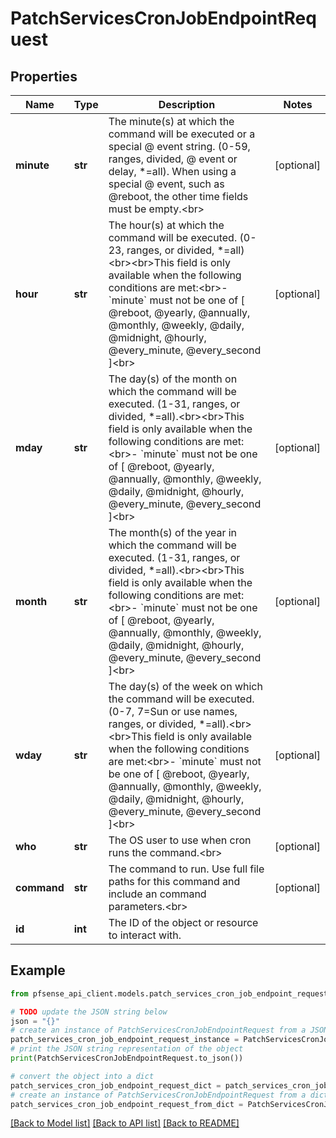 # PatchServicesCronJobEndpointRequest


## Properties

Name | Type | Description | Notes
------------ | ------------- | ------------- | -------------
**minute** | **str** | The minute(s) at which the command will be executed or a special @ event string. (0-59, ranges, divided, @ event or delay, *&#x3D;all). When using a special @ event, such as @reboot, the other time fields must be empty.&lt;br&gt; | [optional] 
**hour** | **str** | The hour(s) at which the command will be executed. (0-23, ranges, or divided, *&#x3D;all)&lt;br&gt;&lt;br&gt;This field is only available when the following conditions are met:&lt;br&gt;- &#x60;minute&#x60; must not be one of [ @reboot, @yearly, @annually, @monthly, @weekly, @daily, @midnight, @hourly, @every_minute, @every_second ]&lt;br&gt; | [optional] 
**mday** | **str** | The day(s) of the month on which the command will be executed. (1-31, ranges, or divided, *&#x3D;all).&lt;br&gt;&lt;br&gt;This field is only available when the following conditions are met:&lt;br&gt;- &#x60;minute&#x60; must not be one of [ @reboot, @yearly, @annually, @monthly, @weekly, @daily, @midnight, @hourly, @every_minute, @every_second ]&lt;br&gt; | [optional] 
**month** | **str** | The month(s) of the year in which the command will be executed. (1-31, ranges, or divided, *&#x3D;all).&lt;br&gt;&lt;br&gt;This field is only available when the following conditions are met:&lt;br&gt;- &#x60;minute&#x60; must not be one of [ @reboot, @yearly, @annually, @monthly, @weekly, @daily, @midnight, @hourly, @every_minute, @every_second ]&lt;br&gt; | [optional] 
**wday** | **str** | The day(s) of the week on which the command will be executed. (0-7, 7&#x3D;Sun or use names, ranges, or divided, *&#x3D;all).&lt;br&gt;&lt;br&gt;This field is only available when the following conditions are met:&lt;br&gt;- &#x60;minute&#x60; must not be one of [ @reboot, @yearly, @annually, @monthly, @weekly, @daily, @midnight, @hourly, @every_minute, @every_second ]&lt;br&gt; | [optional] 
**who** | **str** | The OS user to use when cron runs the command.&lt;br&gt; | [optional] 
**command** | **str** | The command to run. Use full file paths for this command and include an command parameters.&lt;br&gt; | [optional] 
**id** | **int** | The ID of the object or resource to interact with. | 

## Example

```python
from pfsense_api_client.models.patch_services_cron_job_endpoint_request import PatchServicesCronJobEndpointRequest

# TODO update the JSON string below
json = "{}"
# create an instance of PatchServicesCronJobEndpointRequest from a JSON string
patch_services_cron_job_endpoint_request_instance = PatchServicesCronJobEndpointRequest.from_json(json)
# print the JSON string representation of the object
print(PatchServicesCronJobEndpointRequest.to_json())

# convert the object into a dict
patch_services_cron_job_endpoint_request_dict = patch_services_cron_job_endpoint_request_instance.to_dict()
# create an instance of PatchServicesCronJobEndpointRequest from a dict
patch_services_cron_job_endpoint_request_from_dict = PatchServicesCronJobEndpointRequest.from_dict(patch_services_cron_job_endpoint_request_dict)
```
[[Back to Model list]](../README.md#documentation-for-models) [[Back to API list]](../README.md#documentation-for-api-endpoints) [[Back to README]](../README.md)


